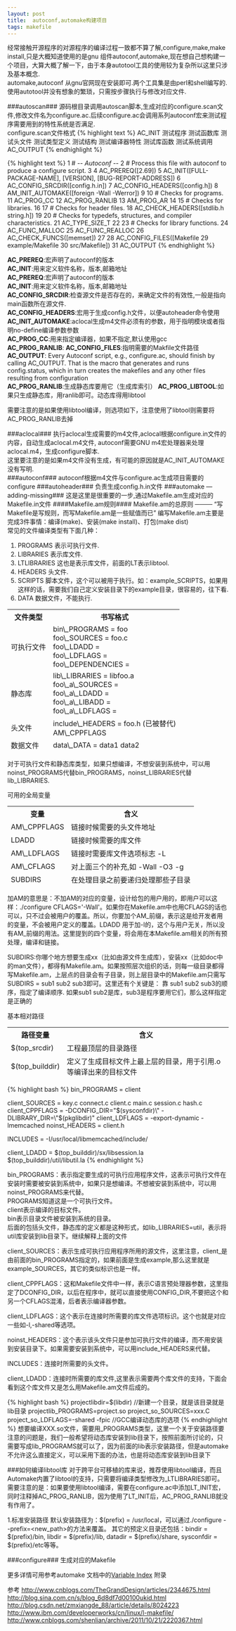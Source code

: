 ```yaml
---
layout: post
title:  autoconf,automake构建项目
tags: makefile 
---
```


经常接触开源程序的对源程序的编译过程一致都不算了解,configure,make,make install,只是大概知道使用的是gnu 组件autoconf,automake,现在想自己想构建一个项目，大算大概了解一下，由于本身autotool工具的使用较为复杂所以这里只涉及基本概念.   
automake,autoconf 从gnu官网现在安装即可.两个工具集是由perl和shell编写的.  
使用autotool并没有想象的繁琐，只需按步骤执行与修改对应文件.  

###autoscan###
源码根目录调用autoscan脚本,生成对应的configure.scan文件,修改文件名为configure.ac.后续configure.ac会调用系列autoconf宏来测试程序需要用到的特性系统是否满足.  
configure.scan文件格式
{% highlight text %}
AC_INIT
测试程序
测试函数库
测试头文件
测试类型定义
测试结构
测试编译器特性
测试库函数
测试系统调用
AC_OUTPUT
{% endhighlight %}

{% highlight text %}
1 #                                               -*- Autoconf -*-
2 # Process this file with autoconf to produce a configure script.
3
4 AC_PREREQ([2.69])
5 AC_INIT([FULL-PACKAGE-NAME], [VERSION], [BUG-REPORT-ADDRESS])
6 AC_CONFIG_SRCDIR([config.h.in])
7 AC_CONFIG_HEADERS([config.h])
8 AM_INIT_AUTOMAKE([foreign -Wall -Werror])
9
10 # Checks for programs.
11 AC_PROG_CC
12 AC_PROG_RANLIB
13 AM_PROG_AR
14
15 # Checks for libraries.
16
17 # Checks for header files.
18 AC_CHECK_HEADERS([stdlib.h string.h])
19
20 # Checks for typedefs, structures, and compiler characteristics.
21 AC_TYPE_SIZE_T
22
23 # Checks for library functions.
24 AC_FUNC_MALLOC
25 AC_FUNC_REALLOC
26 AC_CHECK_FUNCS([memset])
27
28 AC_CONFIG_FILES([Makefile
29                  example/Makefile
30                  src/Makefile])
31 AC_OUTPUT
{% endhighlight %}

**AC_PREREQ**:宏声明了autoconf的版本  
**AC_INIT**:用来定义软件名称，版本,邮箱地址  
**AC_PREREQ**:宏声明了autoconf的版本  
**AC_INIT**:用来定义软件名称，版本,邮箱地址  
**AC_CONFIG_SRCDIR**:检查源文件是否存在的，来确定文件的有效性,一般是指向main函数所在源文件.  
**AC_CONFIG_HEADERS**:宏用于生成config.h文件，以便autoheader命令使用   
**AC_INIT_AUTOMAKE**:aclocal生成m4文件必须有的参数，用于指明模块或者指明no-define编译参数参数  
**AC_PROG_CC**:用来指定编译器，如果不指定,默认使用gcc  
**AC_PROG_RANLIB**:
**AC_CONFIG_FILES**:指明需要的Makfile文件路径  
**AC_OUTPUT**: Every Autoconf script, e.g., configure.ac, should finish by calling AC_OUTPUT. That is the macro that generates and runs config.status, which in turn creates the makefiles and any other files resulting from configuration   
**AC_PROG_RANLIB**:生成静态库要用它（生成库索引）
**AC_PROG_LIBTOOL**:如果只生成静态库，用ranlib即可。动态库得用libtool

需要注意的是如果使用libtool编译，则选项如下，注意使用了libtool则需要将AC_PROG_RANLIB去掉  
  
###aclocal###
执行aclocal生成需要的m4文件,aclocal根据configure.in文件的内容，自动生成aclocal.m4文件, autoconf需要GNU m4宏处理器来处理aclocal.m4，生成configure脚本.  
这里要注意的是如果m4文件没有生成，有可能的原因就是AC_INIT_AUTOMAKE没有写明.  
###autoconf###
autoconf根据m4文件与configure.ac生成项目需要的configure
###autoheader###
负责生成config.h.in文件
###automake —adding-missing###
这是这里是很重要的一步,通过Makefile.am生成对应的Makefile.in文件
####Makefile.am规则####
Makefile.am的总原则 ──── “写Makefile是写规则，而写Makefile.am是一些赋值而已”
编写Makefile.am主要是完成3件事情：编译(make)、安装(make install)、打包(make dist)  
常见的文件编译类型有下面几种：  
1. PROGRAMS 表示可执行文件.  
2. LIBRARIES 表示库文件.  
3. LTLIBRARIES 这也是表示库文件，前面的LT表示libtool.  
4. HEADERS 头文件.    
5. SCRIPTS 脚本文件，这个可以被用于执行。如：example_SCRIPTS，如果用这样的话，需要我们自己定义安装目录下的example目录，很容易的，往下看.  
6. DATA 数据文件，不能执行.  
<table>
  <thead>
    <tr>
      <th>文件类型</th>
      <th>书写格式</th>
    </tr>
  </thead>
  <tfoot>
    <tr>
      <td>可执行文件</td>
      <td>
      bin\_PROGRAMS = foo <br>
      foo\_SOURCES = foo.c <br>
      foo\_LDADD = <br>
      foo\_LDFLAGS = <br>
      foo\_DEPENDENCIES = <br>
      </td>
    </tr>
    <tr>
      <td>静态库</td>
      <td>
      lib\_LIBRARIES = libfoo.a <br>
      foo\_a\_SOURCES = <br>
      foo\_a\_LDADD = <br>
      foo\_a\_LIBADD = <br>
      foo\_a\_LDFLAGS = <br>
      </td>
    </tr>
    <tr>
      <td>头文件</td>
      <td>
      include\_HEADERS = foo.h (已被替代) <br>
    AM\_CPPFLAGS
      </td>
    </tr>
    <tr>
      <td>数据文件</td>
      <td>data\_DATA = data1 data2 </td>
    </tr>
  </tbody>
</table>

   对于可执行文件和静态库类型，如果只想编译，不想安装到系统中，可以用noinst_PROGRAMS代替bin_PROGRAMS，noinst_LIBRARIES代替lib_LIBRARIES.  

可用的全局变量
<table>
  <thead>
    <tr>
      <th>变量</th>
      <th>含义</th>
    </tr>
  </thead>
  <tfoot>
    <tr>
      <td>AM\_CPPFLAGS</td>
      <td>链接时候需要的头文件地址</td>
    </tr>
    <tr>
      <td>LDADD</td>
      <td>
      链接时候需要的库文件
      </td>
    </tr>
    <tr>
      <td>AM\_LDFLAGS</td>
      <td>
      链接时需要库文件选项标志 -L
      </td>
    </tr>
    <tr>
      <td>AM\_CFLAGS</td>
      <td>对上面三个的补充,如 -Wall -O3 -g</td>
    </tr>
    <tr>
      <td>SUBDIRS</td>
      <td>在处理目录之前要递归处理那些子目录</td>
    </tr>
  </tbody>
</table>
加AM的意思是：不加AM的对应的变量，设计给包的用户用的，即用户可以这样：./configure CFLAGS='-Wall'。如果你在Makefile.am中也用CFLAGS的话也可以，只不过会被用户的覆盖。所以，你要加个AM_前缀，表示这是给开发者用的变量，不会被用户定义的覆盖。LDADD 用于加-l的，这个与用户无关，所以没有AM_前缀的用法。这里提到的四个变量，将会用在本Makefile.am相关的所有预处理，编译和链接。

SUBDIRS:你哪个地方想要生成xx（比如由源文件生成库），安装xx（比如doc中的man文件），都得有Makefile.am。如果按照层次组织的话，则每一级目录都得写Makefile.am，上层点的目录会有子目录，则上层目录中的Makefile.am只需写SUBDIRS = sub1 sub2 sub3即可。这里还有个关键是： 靠 sub1 sub2 sub3的顺序，指定了编译顺序. 如果sub1 sub2是库，sub3是程序要用它们，那么这样指定是正确的

基本相对路径
<table>
  <thead>
    <tr>
      <th>路径变量</th>
      <th>含义</th>
    </tr>
  </thead>
  <tfoot>
    <tr>
      <td>$(top_srcdir)</td>
      <td>工程最顶层的目录路径</td>
    </tr>
    <tr>
      <td>$(top_builddir)</td>
      <td>
      定义了生成目标文件上最上层的目录，用于引用.o等编译出来的目标文件
      </td>
    </tr>
  </tbody>
</table>

{% highlight bash %}
bin_PROGRAMS = client

client_SOURCES = key.c connect.c client.c main.c session.c hash.c
client_CPPFLAGS = -DCONFIG_DIR=\"$(sysconfdir)\" -DLIBRARY_DIR=\"$(pkglibdir)\"
client_LDFLAGS = -export-dynamic -lmemcached
noinst_HEADERS = client.h

INCLUDES = -I/usr/local/libmemcached/include/

client_LDADD = $(top_builddir)/sx/libsession.la \
                           $(top_builddir)/util/libutil.la
{% endhighlight %}

bin\_PROGRAMS：表示指定要生成的可执行应用程序文件，这表示可执行文件在安装时需要被安装到系统中，如果只是想编译。不想被安装到系统中，可以用noinst_PROGRAMS来代替。  
PROGRAMS知道这是一个可执行文件。  
client表示编译的目标文件。  
bin表示目录文件被安装到系统的目录。  
后面的包括头文件，静态库的定义都是这种形式，如lib_LIBRARIES=util，表示将util库安装到lib目录下。继续解释上面的文件  

client\_SOURCES：表示生成可执行应用程序所用的源文件，这里注意，client_是由前面的bin_PROGRAMS指定的，如果前面是生成example,那么这里就是example_SOURCES，其它的类似标识也是一样。  

client\_CPPFLAGS：这和Makefile文件中一样，表示C语言预处理器参数，这里指定了DCONFIG_DIR，以后在程序中，就可以直接使用CONFIG_DIR,不要把这个和另一个CFLAGS混淆，后者表示编译器参数。  

client\_LDFLAGS：这个表示在连接时所需要的库文件选项标识。这个也就是对应一些如-l,-shared等选项。  

noinst\_HEADERS：这个表示该头文件只是参加可执行文件的编译，而不用安装到安装目录下。如果需要安装到系统中，可以用include_HEADERS来代替。  

INCLUDES：连接时所需要的头文件。  

client\_LDADD：连接时所需要的库文件,这里表示需要两个库文件的支持，下面会看到这个库文件又是怎么用Makefile.am文件后成的。  


{% highlight bash %}
projectlibdir=$(libdir) //新建一个目录，就是该目录就是lib目录
projectlib_PROGRAMS=project.so
project_so_SOURCES=xxx.C
project_so_LDFLAGS=-shared -fpic //GCC编译动态库的选项
{% endhighlight %}
想要编译XXX.so文件，需要用_PROGRAMS类型，这里一个关于安装路径要注意的问题是，我们一般希望将动态库安装到lib目录下，按照前面所讨论的，只需要写成lib_PROGRAMS就可以了，因为前面的lib表示安装路径，但是automake不允许这么直接定义，可以采用下面的办法，也是将动态库安装到lib目录下



###如何编译libtool库
对于跨平台可移植的库来说，推荐使用libtool编译，而且Automake内置了libtool的支持，只需要将编译类型修改为_LTLIBRARIES即可。  
需要注意的是：如果要使用libtool编译，需要在configure.ac中添加LT_INIT宏，同时注释掉AC_PROG_RANLIB，因为使用了LT_INIT后，AC_PROG_RANLIB就没有作用了。  

1.标准安装路径
默认安装路径为：$(prefix) = /usr/local，可以通过./configure --prefix=<new_path>的方法来覆盖。
其它的预定义目录还包括：bindir = $(prefix)/bin, libdir = $(prefix)/lib, datadir = $(prefix)/share, sysconfdir = $(prefix)/etc等等。

###configure###
生成对应的Makefile


更多详情可用参考automake 文档中的[Variable Index](http://www.gnu.org/software/automake/manual/html_node/Variable-Index.html#Variable-Index) 附录

参考
http://www.cnblogs.com/TheGrandDesign/articles/2344675.html
http://blog.sina.com.cn/s/blog_6d8df7d00100ukid.html
http://blog.csdn.net/zmxiangde_88/article/details/8024223
http://www.ibm.com/developerworks/cn/linux/l-makefile/
http://www.cnblogs.com/shenlian/archive/2011/10/21/2220367.html

